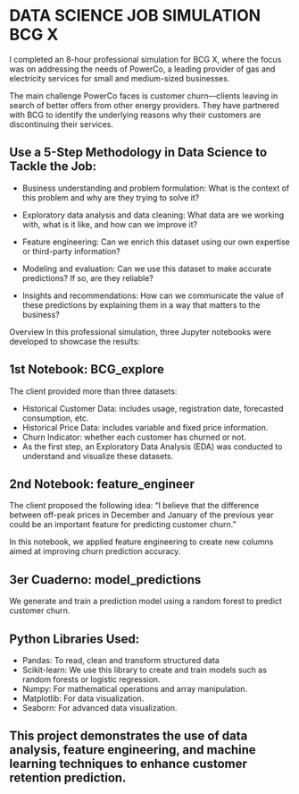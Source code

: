 # DATA SCIENCE JOB SIMULATION BCG X

I completed an 8-hour professional simulation for BCG X, where the focus was on addressing the needs of PowerCo, a leading provider of gas and electricity services for small and medium-sized businesses.

The main challenge PowerCo faces is customer churn—clients leaving in search of better offers from other energy providers. They have partnered with BCG to identify the underlying reasons why their customers are discontinuing their services.


## Use a 5-Step Methodology in Data Science to Tackle the Job:

- Business understanding and problem formulation: What is the context of this problem and why are they trying to solve it?

- Exploratory data analysis and data cleaning: What data are we working with, what is it like, and how can we improve it?

- Feature engineering: Can we enrich this dataset using our own expertise or third-party information?

- Modeling and evaluation: Can we use this dataset to make accurate predictions? If so, are they reliable?

- Insights and recommendations: How can we communicate the value of these predictions by explaining them in a way that matters to the business?




Overview
In this professional simulation, three Jupyter notebooks were developed to showcase the results:

## 1st Notebook: BCG_explore
The client provided more than three datasets:

- Historical Customer Data: includes usage, registration date, forecasted consumption, etc.
- Historical Price Data: includes variable and fixed price information.
- Churn Indicator: whether each customer has churned or not.
- As the first step, an Exploratory Data Analysis (EDA) was conducted to understand and visualize these datasets.

## 2nd Notebook: feature_engineer
The client proposed the following idea:
“I believe that the difference between off-peak prices in December and January of the previous year could be an important feature for predicting customer churn.”

In this notebook, we applied feature engineering to create new columns aimed at improving churn prediction accuracy.

## 3er Cuaderno: model_predictions
We generate and train a prediction model using a random forest to predict customer churn.

## Python Libraries Used:

- Pandas: To read, clean and transform structured data
- Scikit-learn: We use this library to create and train models such as random forests or logistic regression.
- Numpy: For mathematical operations and array manipulation.
- Matplotlib: For data visualization.
- Seaborn: For advanced data visualization.

## This project demonstrates the use of data analysis, feature engineering, and machine learning techniques to enhance customer retention prediction.
